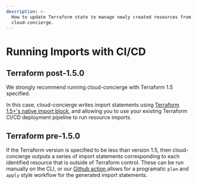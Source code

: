 ```yaml
---
description: >-
  How to update Terraform state to manage newly created resources from
  cloud-concierge.
---
```


# Running Imports with CI/CD

## Terraform post-1.5.0

We strongly recommend running cloud-concierge with Terraform 1.5 specified.

In this case, cloud-concierge writes import statements using [Terraform 1.5+'s native import block](https://medium.com/@hello\_9187/terraform-1-5-xs-new-import-block-b8607c51287f), and allowing you to use your existing Terraform CI/CD deployment pipeline to run resource imports.

## Terraform pre-1.5.0

If the Terraform version is specified to be less than version 1.5, then cloud-concierge outputs a series of import statements corresponding to each identified resource that is outside of Terraform control. These can be run manually on the CLI, or our [Github action ](https://github.com/dragondrop-cloud/github-action-tfstate-migration)allows for a programatic `plan` and `apply` style workflow for the generated import statements.
